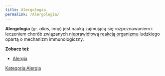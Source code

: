 ```yaml
---
title: Alergologia
permalink: /Alergologia/
---
```


**Alergologia** (gr. *allos*, inny) jest nauką zajmującą się rozpoznawaniem i leczeniem chorób związanych [nieprawidłową reakcją organizmu](/atopedia/Reakcja_alergiczna "wikilink") ludzkiego opartą o mechanizm immunologiczny.

**Zobacz też**

-   [Alergia](/atopedia/Alergia "wikilink")

[Kategoria:Alergia](/atopedia/Kategoria:Alergia "wikilink")